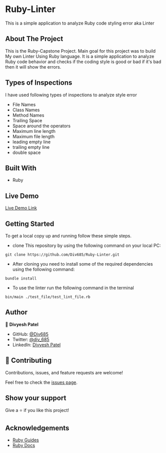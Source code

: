 # Ruby-Linter
This is a simple application to analyze Ruby code styling error aka Linter


## About The Project

This is the Ruby-Capstone Project. Main goal for this project was to build My own Linter Using Ruby language. It is a simple application to analyze Ruby code behavior and checks if the coding style is good or bad if it's bad then it will show the errors.

## Types of Inspections

I have used following types of inspections to analyze style error

- File Names
- Class Names
- Method Names
- Trailing Space
- Space around the operators
- Maximum line length
- Maximum file length
- leading empty line
- trailing empty line
- double space



## Built With

- Ruby

## Live Demo

[Live Demo Link]()

## Getting Started

To get a local copy up and running follow these simple steps.

- clone This repository by using the following command on your local PC:

```
git clone https://github.com/Div685/Ruby-Linter.git
```
- After cloning you need to install some of the required dependencies using the following command:

```
bundle install
```
- To use the linter run the following command in the terminal
``` 
bin/main ./test_file/test_lint_file.rb
```


## Author

👤 **Divyesh Patel**

- GitHub: [@Div685](https://github.com/Div685)
- Twitter: [@div_685](https://www.linkedin.com/in/divyesh-patel-2a15a6107)
- LinkedIn: [Divyesh Patel](https://www.linkedin.com/in/divyesh-patel-2a15a6107)

## 🤝 Contributing

Contributions, issues, and feature requests are welcome!

Feel free to check the [issues page](https://github.com/Div685/Ruby-Linter/issues).

## Show your support

Give a ⭐️ if you like this project!

## Acknowledgements

- [Ruby Guides](https://www.rubyguides.com/)
- [Ruby Docs](https://ruby-doc.org/)
